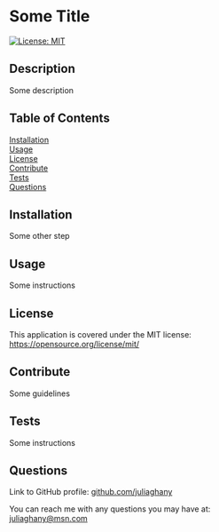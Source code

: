 # Some Title

  [![License: MIT](https://img.shields.io/badge/License-MIT-yellow.svg)](https://opensource.org/licenses/MIT)

  ## Description 
  
  Some description

  ## Table of Contents 
  [Installation](#installation)<br>
  [Usage](#usage)<br>
  [License](#license)<br>
  [Contribute](#contribute)<br>
  [Tests](#tests)<br>
  [Questions](#questions)<br>

  ## Installation 
  
  Some other step

  ## Usage
  
  Some instructions

  ## License 
  This application is covered under the MIT license:
  https://opensource.org/license/mit/

  ## Contribute
  
  Some guidelines

  ## Tests

  Some instructions

  ## Questions

  Link to GitHub profile: [github.com/juliaghany](https://github.com/juliaghany)

  You can reach me with any questions you may have at: juliaghany@msn.com


